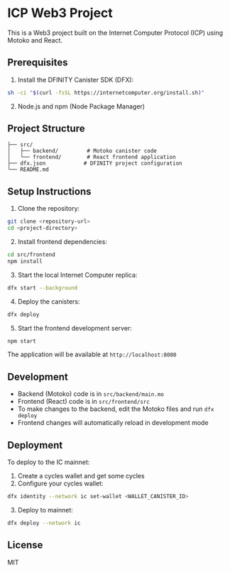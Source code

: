 # ICP Web3 Project

This is a Web3 project built on the Internet Computer Protocol (ICP) using Motoko and React.

## Prerequisites

1. Install the DFINITY Canister SDK (DFX):
```bash
sh -ci "$(curl -fsSL https://internetcomputer.org/install.sh)"
```

2. Node.js and npm (Node Package Manager)

## Project Structure

```
├── src/
│   ├── backend/         # Motoko canister code
│   └── frontend/        # React frontend application
├── dfx.json            # DFINITY project configuration
└── README.md
```

## Setup Instructions

1. Clone the repository:
```bash
git clone <repository-url>
cd <project-directory>
```

2. Install frontend dependencies:
```bash
cd src/frontend
npm install
```

3. Start the local Internet Computer replica:
```bash
dfx start --background
```

4. Deploy the canisters:
```bash
dfx deploy
```

5. Start the frontend development server:
```bash
npm start
```

The application will be available at `http://localhost:8080`

## Development

- Backend (Motoko) code is in `src/backend/main.mo`
- Frontend (React) code is in `src/frontend/src`
- To make changes to the backend, edit the Motoko files and run `dfx deploy`
- Frontend changes will automatically reload in development mode

## Deployment

To deploy to the IC mainnet:

1. Create a cycles wallet and get some cycles
2. Configure your cycles wallet:
```bash
dfx identity --network ic set-wallet <WALLET_CANISTER_ID>
```

3. Deploy to mainnet:
```bash
dfx deploy --network ic
```

## License

MIT 